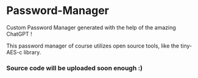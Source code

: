 # Password-Manager
Custom Password Manager generated with the help of the amazing ChatGPT !

This password manager of course utilizes open source tools, like the tiny-AES-c library.

### Source code will be uploaded soon enough :)
